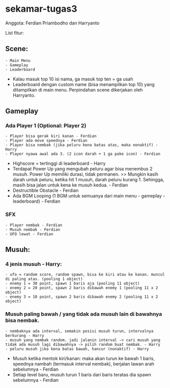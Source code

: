 # sekamar-tugas3
Anggota: Ferdian Priambodho dan Harryanto

List fitur:

## Scene:
	- Main Menu
	- Gameplay
	- Leaderboard
- Kalau masuk top 10 isi nama, ga masuk top ten = ga usah
- Leaderboard dengan custom name (bisa menampilkan top 10) yang ditampilkan di main menu.
Perpindahan scene dikerjakan oleh Harryanto.

## Gameplay
### Ada Player 1 (Optional: Player 2)
	- Player bisa gerak kiri kanan - Ferdian
	- Player ada move speednya - Ferdian
	- Player bisa nembak (jika peluru kena batas atas, maka nonaktif) - Harry
	- Player nyawa awal ada 3. (2 icon darah + 1 ga pake icon) - Ferdian
- Highscore = tertinggi di leaderboard - Harry
- Terdapat Power Up yang mengubah peluru agar bisa menembus 2 musuh. Power Up memiliki durasi, tidak permanen. >> Mungkin kasih darah untuk peluru, ketika hit 1 musuh, darah peluru kurang 1. Sehingga, masih bisa jalan untuk kena ke musuh kedua. - Ferdian
- Destructible Obstacle - Ferdian
- Ada BGM Looping (1 BGM untuk semuanya dari main menu - gameplay - leaderboard) - Ferdian
### SFX
	- Player nembak - Ferdian
	- Musuh nembak - Ferdian
	- UFO lewat - Ferdian

## Musuh:
### 4 jenis musuh - Harry:
	- ufo = random score, random spawn, bisa ke kiri atau ke kanan. muncul di paling atas. (pooling 1 object)
	- enemy 1 = 30 point, spawn 1 baris aja (pooling 11 object)
	- enemy 2 = 20 point, spawn 2 baris dibawah enemy 1 (pooling 11 x 2 object)
	- enemy 3 = 10 point, spawn 2 baris dibawah enemy 2 (pooling 11 x 2 object)
### Musuh paling bawah / yang tidak ada musuh lain di bawahnya bisa nembak.
	- nembaknya ada interval, semakin posisi musuh turun, intervalnya berkurang - Harry
	- musuh yang nembak random. jadi jalanin interval -> cari musuh yang tidak ada musuh lagi dibawahnya -> pilih random buat nembak. - Harry
	- peluru musuh jika kena batas bawah, hancur (nonaktif) - Harry
- Musuh ketika mentok kiri/kanan: maka akan turun ke bawah 1 baris, speednya nambah (termasuk interval nembak), berjalan lawan arah sebelumnya - Ferdian
- Setiap level baru, musuh turun 1 baris dari baris teratas dia spawn sebelumnya - Ferdian
